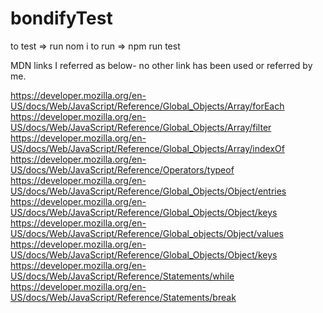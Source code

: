 # bondifyTest
to test => run nom i 
to run => npm run test

MDN links I referred as below- no other link has been used or referred by me.

https://developer.mozilla.org/en-US/docs/Web/JavaScript/Reference/Global_Objects/Array/forEach
https://developer.mozilla.org/en-US/docs/Web/JavaScript/Reference/Global_Objects/Array/filter
https://developer.mozilla.org/en-US/docs/Web/JavaScript/Reference/Global_Objects/Array/indexOf
https://developer.mozilla.org/en-US/docs/Web/JavaScript/Reference/Operators/typeof
https://developer.mozilla.org/en-US/docs/Web/JavaScript/Reference/Global_Objects/Object/entries
https://developer.mozilla.org/en-US/docs/Web/JavaScript/Reference/Global_Objects/Object/keys
https://developer.mozilla.org/en-US/docs/Web/JavaScript/Reference/Global_objects/Object/values
https://developer.mozilla.org/en-US/docs/Web/JavaScript/Reference/Global_Objects/Object/keys
https://developer.mozilla.org/en-US/docs/Web/JavaScript/Reference/Statements/while
https://developer.mozilla.org/en-US/docs/Web/JavaScript/Reference/Statements/break
